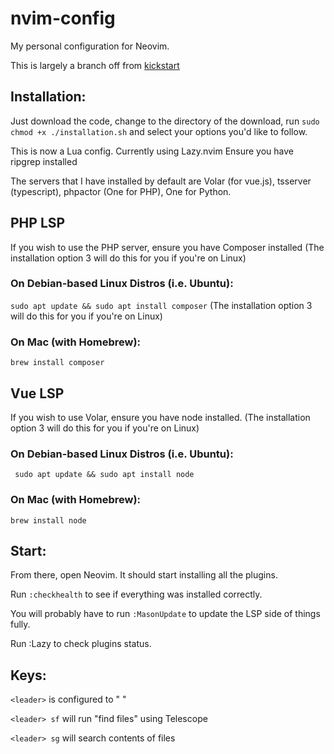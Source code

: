 # nvim-config
My personal configuration for Neovim.

This is largely a branch off from [kickstart](https://github.com/nvim-lua/kickstart.nvim)

## Installation:
Just download the code, change to the directory of the download, run 
```sudo chmod +x ./installation.sh```
and select your options you'd like to follow.

This is now a Lua config. Currently using Lazy.nvim
Ensure you have ripgrep installed

The servers that I have installed by default are Volar (for vue.js), tsserver (typescript), phpactor (One for PHP), One for Python.

## PHP LSP
If you wish to use the PHP server, ensure you have Composer installed
(The installation option 3 will do this for you if you're on Linux)

### On Debian-based Linux Distros (i.e. Ubuntu):
```sudo apt update && sudo apt install composer```
(The installation option 3 will do this for you if you're on Linux)

### On Mac (with Homebrew):
```brew install composer```

## Vue LSP
If you wish to use Volar, ensure you have node installed.
(The installation option 3 will do this for you if you're on Linux)

### On Debian-based Linux Distros (i.e. Ubuntu):
``` sudo apt update && sudo apt install node```

### On Mac (with Homebrew):
```brew install node```

## Start:
From there, open Neovim. It should start installing all the plugins. 

Run ```:checkhealth``` to see if everything was installed correctly.

You will probably have to run ```:MasonUpdate``` to update the LSP side of things fully. 

Run :Lazy to check plugins status.

## Keys:
```<leader>``` is configured to " "

```<leader> sf``` will run "find files" using Telescope

```<leader> sg``` will search contents of files

